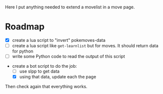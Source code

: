 Here I put anything needed to extend a movelist in a move page.

# Roadmap
- [x] create a lua script to "invert" pokemoves-data
- [ ] create a lua script like `get-learnlist` but for moves. It should return data for python
- [ ] write some Python code to read the output of this script
- create a bot script to do the job:
  - [ ] use slpp to get data
  - [x] using that data, update each the page

Then check again that everything works.
